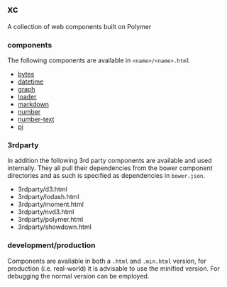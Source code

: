 ## xc

A collection of web components built on Polymer


### components

The following components are available in `<name>/<name>.html`

- [bytes](bytes/)
- [datetime](datetime/)
- [graph](graph/)
- [loader](loader/)
- [markdown](markdown/)
- [number](number/)
- [number-text](number-text/)
- [pi](pi/)


### 3rdparty

In addition the following 3rd party components are available and used internally. They all pull their dependencies from the bower component directories and as such is specified as dependencies in `bower.json`.

- 3rdparty/d3.html
- 3rdparty/lodash.html
- 3rdparty/moment.html
- 3rdparty/nvd3.html
- 3rdparty/polymer.html
- 3rdparty/showdown.html

### development/production

Components are available in both a `.html` and `.min.html` version, for production (i.e. real-world) it is advisable to use the minified version. For debugging the normal version can be employed.
